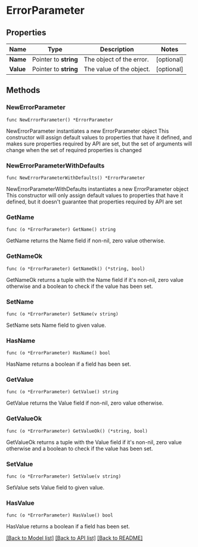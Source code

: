 # ErrorParameter

## Properties

Name | Type | Description | Notes
------------ | ------------- | ------------- | -------------
**Name** | Pointer to **string** | The object of the error. | [optional] 
**Value** | Pointer to **string** | The value of the object. | [optional] 

## Methods

### NewErrorParameter

`func NewErrorParameter() *ErrorParameter`

NewErrorParameter instantiates a new ErrorParameter object
This constructor will assign default values to properties that have it defined,
and makes sure properties required by API are set, but the set of arguments
will change when the set of required properties is changed

### NewErrorParameterWithDefaults

`func NewErrorParameterWithDefaults() *ErrorParameter`

NewErrorParameterWithDefaults instantiates a new ErrorParameter object
This constructor will only assign default values to properties that have it defined,
but it doesn't guarantee that properties required by API are set

### GetName

`func (o *ErrorParameter) GetName() string`

GetName returns the Name field if non-nil, zero value otherwise.

### GetNameOk

`func (o *ErrorParameter) GetNameOk() (*string, bool)`

GetNameOk returns a tuple with the Name field if it's non-nil, zero value otherwise
and a boolean to check if the value has been set.

### SetName

`func (o *ErrorParameter) SetName(v string)`

SetName sets Name field to given value.

### HasName

`func (o *ErrorParameter) HasName() bool`

HasName returns a boolean if a field has been set.

### GetValue

`func (o *ErrorParameter) GetValue() string`

GetValue returns the Value field if non-nil, zero value otherwise.

### GetValueOk

`func (o *ErrorParameter) GetValueOk() (*string, bool)`

GetValueOk returns a tuple with the Value field if it's non-nil, zero value otherwise
and a boolean to check if the value has been set.

### SetValue

`func (o *ErrorParameter) SetValue(v string)`

SetValue sets Value field to given value.

### HasValue

`func (o *ErrorParameter) HasValue() bool`

HasValue returns a boolean if a field has been set.


[[Back to Model list]](../README.md#documentation-for-models) [[Back to API list]](../README.md#documentation-for-api-endpoints) [[Back to README]](../README.md)


